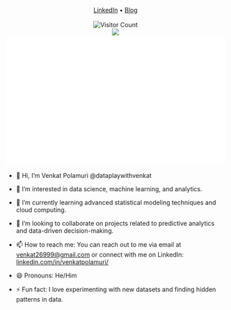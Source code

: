 <p align="center">
	<a href=https://www.linkedin.com/in/venkatpolamuri />LinkedIn</a> • 
	<a href=https://medium.com/@venkat26999 />Blog</a> 
	<br>
	<br>
	<img src="https://profile-counter.glitch.me/{dataplaywithvenkat}/count.svg" alt="Visitor Count" />
	<br>
	<img src="https://github.com/dataplaywithvenkat/stats/blob/generated/overview-dark.svg"/>
	<br>
	<img src="https://github.com/benthecoder/stats/blob/generated/overview-dark.svg"/>
<!-- 	<br>
	<img src="https://github.com/benthecoder/stats/blob/generated/languages-dark.svg"/> -->
</p>


- 👋 Hi, I’m Venkat Polamuri @dataplaywithvenkat 

- 👀 I’m interested in data science, machine learning, and analytics.

- 🌱 I’m currently learning advanced statistical modeling techniques and cloud computing.

- 💞️ I’m looking to collaborate on projects related to predictive analytics and data-driven decision-making.

- 📫 How to reach me: You can reach out to me via email at venkat26999@gmail.com or connect with me on LinkedIn: [linkedin.com/in/venkatpolamuri/](https://www.linkedin.com/in/venkatpolamuri/)

- 😄 Pronouns: He/Him

- ⚡ Fun fact: I love experimenting with new datasets and finding hidden patterns in data.


<!---
dataplaywithvenkat/dataplaywithvenkat is a ✨ special ✨ repository because its `README.md` (this file) appears on your GitHub profile.
You can click the Preview link to take a look at your changes.
--->

